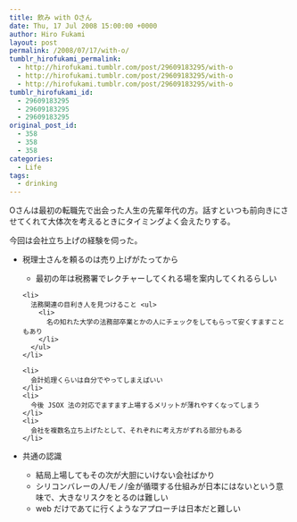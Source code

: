 ```yaml
---
title: 飲み with Oさん
date: Thu, 17 Jul 2008 15:00:00 +0000
author: Hiro Fukami
layout: post
permalink: /2008/07/17/with-o/
tumblr_hirofukami_permalink:
  - http://hirofukami.tumblr.com/post/29609183295/with-o
  - http://hirofukami.tumblr.com/post/29609183295/with-o
  - http://hirofukami.tumblr.com/post/29609183295/with-o
tumblr_hirofukami_id:
  - 29609183295
  - 29609183295
  - 29609183295
original_post_id:
  - 358
  - 358
  - 358
categories:
  - Life
tags:
  - drinking
---
```

<div class="section">
  <p>
    Oさんは最初の転職先で出会った人生の先輩年代の方。話すといつも前向きにさせてくれて大体次を考えるときにタイミングよく会えたりする。
  </p>
  
  <p>
    今回は会社立ち上げの経験を伺った。
  </p>
  
  <ul>
    <li>
      税理士さんを頼るのは売り上げがたってから</p> <ul>
        <li>
          最初の年は税務署でレクチャーしてくれる場を案内してくれるらしい
        </li>
      </ul>
    </li>
    
    <li>
      法務関連の目利き人を見つけること <ul>
        <li>
          名の知れた大学の法務部卒業とかの人にチェックをしてもらって安くすますこともあり
        </li>
      </ul>
    </li>
    
    <li>
      会計処理くらいは自分でやってしまえばいい
    </li>
    <li>
      今後 JSOX 法の対応でますます上場するメリットが薄れやすくなってしまう
    </li>
    <li>
      会社を複数名立ち上げたとして、それぞれに考え方がずれる部分もある
    </li>
  </ul>
  
  <ul>
    <li>
      共通の認識</p> <ul>
        <li>
          結局上場してもその次が大胆にいけない会社ばかり
        </li>
        <li>
          シリコンバレーの人/モノ/金が循環する仕組みが日本にはないという意味で、大きなリスクをとるのは難しい
        </li>
        <li>
          web だけであてに行くようなアプローチは日本だと難しい
        </li>
      </ul>
    </li>
  </ul>
</div>